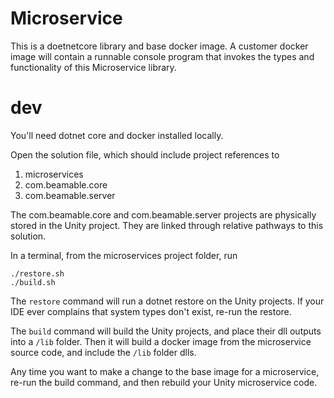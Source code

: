 # Microservice

This is a doetnetcore library and base docker image.
A customer docker image will contain a runnable console program that invokes the types and functionality of this Microservice library.


# dev
You'll need dotnet core and docker installed locally.

Open the solution file, which should include project references to 
1. microservices
2. com.beamable.core
3. com.beamable.server

The com.beamable.core and com.beamable.server projects are physically stored in the Unity project.
They are linked through relative pathways to this solution. 

In a terminal, from the microservices project folder, run
```
./restore.sh
./build.sh
```

The `restore` command will run a dotnet restore on the Unity projects. If your IDE ever complains that system types don't exist, re-run the restore.

The `build` command will build the Unity projects, and place their dll outputs into a `/lib` folder. 
Then it will build a docker image from the microservice source code, and include the `/lib` folder dlls.

Any time you want to make a change to the base image for a microservice, re-run the build command,
and then rebuild your Unity microservice code.